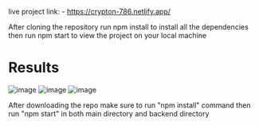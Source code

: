 
live project link: - https://crypton-786.netlify.app/

After cloning the repository run npm install to install all the dependencies then run npm start to view the project on your local machine

# Results
![image](https://user-images.githubusercontent.com/53540032/224476551-37d17b59-3274-4d06-bd32-b57ba30e734a.png)
![image](https://user-images.githubusercontent.com/53540032/224476576-96205aa2-c8fe-428b-83cf-c8841d4d9558.png)
![image](https://user-images.githubusercontent.com/53540032/224476587-91632ad4-f27f-404f-9cd9-c1cb9eddbc05.png)


After downloading the repo make sure to run "npm install" command then run "npm start" in both main directory and backend directory
